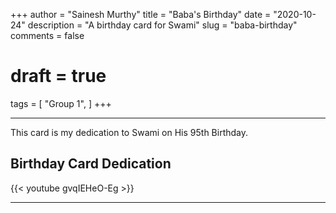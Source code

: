 +++
author = "Sainesh Murthy"
title = "Baba's Birthday"
date = "2020-10-24"
description = "A birthday card for Swami"
slug = "baba-birthday"
comments = false
# draft = true
tags = [
    "Group 1",
]
+++

---

This card is my dedication to Swami on His 95th Birthday.

## Birthday Card Dedication

{{< youtube gvqIEHeO-Eg >}}

---